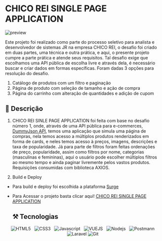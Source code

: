 # CHICO REI SINGLE PAGE APPLICATION

![preview](./readme-pic)

Este projeto foi realizado como parte do processo seletivo para analista e desenvolvedor de sistemas JR na empresa CHICO REI, o desafio foi criado em duas partes, uma técnica e outra prática, e aqui, o presente projeto cumpre a parte prática e atende seus requisitos. Tal desafio exige que escolhamos uma API pública de escolha livre e através dela, é necessário buscar e criar dados em formas específicas. Foram dadas 3 opções para resolução do desafio.

1. Catálogo de produtos com um filtro e paginação
2. Página de produto com seleção de tamanho e ação de compra
3. Página do carrinho com alteração de quantidades e adição de cupom

## 📄 Descrição
1. CHICO REI SINLE PAGE APPLICATION foi feita com base no desafio número 1, onde, através de uma API pública para e-commerces, [DummyJson API](https://dummyjson.com/), temos uma aplicação que simula uma página de compras, nela temos acesso a múltiplos produtos renderizados em forma de cards, e neles temos acesso à preços, imagens, descrições e taxa de popularidade. Já para parte de filtros foram feitas ordenações de preço, popularidade, assim como filtros por nome, categorias (masculinas e femininas), aqui o usuário pode escolher múltiplos filtros ao mesmo tempo e ainda paginar livremente pelos vastos produtos. Requisições consumidas com biblioteca AXIOS.

2. Build e Deploy
- Para build e deploy foi escolhida a plataforma [Surge](https://surge.sh/)
- Para Acessar o projeto basta clicar aqui! [CHICO REI SINGLE PAGE APPLICATION](http://chicoreivuellaravel.surge.sh/)


    ## ⚒️ Tecnologias

<div align="center">
 
  ![HTML5](https://img.shields.io/badge/HTML5-E34F26?style=for-the-badge&logo=html5&logoColor=white)
  &nbsp;
  ![CSS3](https://img.shields.io/badge/CSS3-1572B6?style=for-the-badge&logo=css3&logoColor=white)
  &nbsp;
  ![Javascript](https://img.shields.io/badge/JavaScript-F7DF1E?style=for-the-badge&logo=javascript&logoColor=black)
  &nbsp;
  ![VUEJS](https://img.shields.io/badge/VueJs-61DAFB?style=for-the-badge&logo=vue&logoColor=35495E)
  &nbsp;
  ![Nodejs](https://img.shields.io/badge/NodeJs-61DAFB?style=for-the-badge&logo=node&logoColor=35495E)
  &nbsp;
  ![Postmann](https://img.shields.io/badge/Postmann-323330?style=for-the-badge&logo=Postmann&logoColor=F7DF1E)
  ![Laravel](https://img.shields.io/badge/Laravel-important?style=for-the-badge&logo=Laravel&logoColor=F7DF1E)
  ![Git](https://img.shields.io/badge/Git-171515?style=for-the-badge&logo=Git&logoColor=white)
</div>
